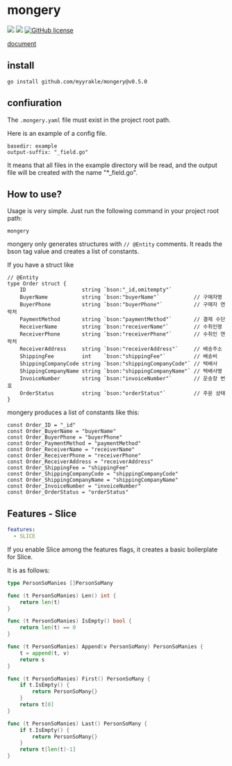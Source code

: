 # mongery

![](https://img.shields.io/badge/language-Go-00ADD8) ![](https://img.shields.io/badge/version-0.5.0-brightgreen) [![GitHub license](https://img.shields.io/badge/license-MIT-blue.svg)](./LICENSE)

[document](https://pkg.go.dev/github.com/myyrakle/mongery)

## install

```
go install github.com/myyrakle/mongery@v0.5.0
```

## confiuration

The `.mongery.yaml` file must exist in the project root path.

Here is an example of a config file.

```
basedir: example
output-suffix: "_field.go"
```

It means that all files in the example directory will be read, and the output file will be created with the name "\*\_field.go".

## How to use?

Usage is very simple. Just run the following command in your project root path:

```
mongery
```

mongery only generates structures with `// @Entity` comments. It reads the bson tag value and creates a list of constants.

If you have a struct like

```
// @Entity
type Order struct {
	ID                  string `bson:"_id,omitempty"`
	BuyerName           string `bson:"buyerName"`           // 구매자명
	BuyerPhone          string `bson:"buyerPhone"`          // 구매자 연락처
	PaymentMethod       string `bson:"paymentMethod"`       // 결제 수단
	ReceiverName        string `bson:"receiverName"`        // 수취인명
	ReceiverPhone       string `bson:"receiverPhone"`       // 수취인 연락처
	ReceiverAddress     string `bson:"receiverAddress"`     // 배송주소
	ShippingFee         int    `bson:"shippingFee"`         // 배송비
	ShippingCompanyCode string `bson:"shippingCompanyCode"` // 택배사
	ShippingCompanyName string `bson:"shippingCompanyName"` // 택배사명
	InvoiceNumber       string `bson:"invoiceNumber"`       // 운송장 번호
	OrderStatus         string `bson:"orderStatus"`         // 주문 상태
}
```

mongery produces a list of constants like this:

```
const Order_ID = "_id"
const Order_BuyerName = "buyerName"
const Order_BuyerPhone = "buyerPhone"
const Order_PaymentMethod = "paymentMethod"
const Order_ReceiverName = "receiverName"
const Order_ReceiverPhone = "receiverPhone"
const Order_ReceiverAddress = "receiverAddress"
const Order_ShippingFee = "shippingFee"
const Order_ShippingCompanyCode = "shippingCompanyCode"
const Order_ShippingCompanyName = "shippingCompanyName"
const Order_InvoiceNumber = "invoiceNumber"
const Order_OrderStatus = "orderStatus"
```

## Features - Slice 

```yaml
features:
  - SLICE
```
If you enable Slice among the features flags, it creates a basic boilerplate for Slice.


It is as follows:
```go
type PersonSoManies []PersonSoMany

func (t PersonSoManies) Len() int {
	return len(t)
}

func (t PersonSoManies) IsEmpty() bool {
	return len(t) == 0
}

func (t PersonSoManies) Append(v PersonSoMany) PersonSoManies {
	t = append(t, v)
	return s
}

func (t PersonSoManies) First() PersonSoMany {
	if t.IsEmpty() {
		return PersonSoMany{}
	}
	return t[0]
}

func (t PersonSoManies) Last() PersonSoMany {
	if t.IsEmpty() {
		return PersonSoMany{}
	}
	return t[len(t)-1]
}
```
